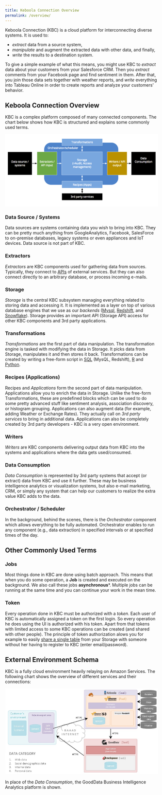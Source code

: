 ```yaml
---
title: Keboola Connection Overview
permalink: /overview/
---
```


Keboola Connection (KBC) is a cloud platform for interconnecting diverse systems. It is used to:

- *extract* data from a source system, 
- *manipulate* and augment the extracted data with other data, and finally, 
- *write* the results to a destination system.

To give a simple example of what this means, you might use KBC to *extract* data about your customers from your Salesforce CRM. 
Then you *extract* comments from your Facebook page and find sentiment in them. 
After that, you join those data sets together with weather reports, and *write* everything into Tableau Online 
in order to create reports and analyze your customers' behavior. 

 
## Keboola Connection Overview
KBC is a complex platform composed of many connected components. The chart below shows how KBC is structured and explains some commonly used terms.

![KBC Structure Chart](/overview/kbc_structure.png)

### Data Source / Systems
Data sources are systems containing data you wish to bring into KBC. They can be pretty much anything from GoogleAnalytics, Facebook, SalesForce
to on-premise databases, legacy systems or even appliances and IoT devices. Data source is not part of KBC.

### Extractors
*Extractors* are KBC components used for gathering data from sources. Typically, they connect to [APIs](https://en.wikipedia.org/wiki/Web_API) of external
services. But they can also connect directly to an arbitrary database, or process incoming e-mails.

### Storage
*Storage* is the central KBC subsystem managing everything related to storing data and accessing it.
It is implemented as a layer on top of various database engines that we use as our *backends* ([Mysql](https://www.mysql.com/),
[Redshift](https://aws.amazon.com/redshift/), and [Snowflake](http://www.snowflake.net/)). Storage provides an important API (Storage API) access for
other KBC components and 3rd party applications.

### Transformations
*Transformations* are the first part of data manipulation. The transformation engine is tasked with modifying the data in Storage.
It picks data from Storage, manipulates it and then stores it back. Transformations can be created by writing a free-form script in
[SQL](https://en.wikipedia.org/wiki/SQL) (MysQL, Redshift), [R](https://www.r-project.org/about.html) and
[Python](https://www.python.org/about/).

### Recipes (Applications)
Recipes and *Applications* form the second part of data manipulation. Applications allow you to enrich the data in Storage.  Unlike the free-form Transformations, these are predefined blocks which can be used to do some pretty
advanced stuff like sentiment analysis, association discovery, or histogram grouping.
Applications can also augment data (for example, adding Weather or Exchange Rates). They actually call on *3rd party services* to bring in additional data. Applications can also be completely created by 3rd party developers - KBC is a very open environment.

### Writers
*Writers* are KBC components delivering output data from KBC into the systems and applications where the data gets used/consumed.

### Data Consumption
*Data Consumption* is represented by 3rd party systems that accept (or extract) data from KBC and use it further. These may be business intelligence analytics or visualization systems, but also e-mail marketing, CRM, or simply any system that can help our customers to realize the extra value KBC adds to the data.

### Orchestrator / Scheduler
In the background, behind the scenes, there is the *Orchestrator* component which allows everything to be
fully automated.  Orchestrator enables to run any component (e.g., data extraction) in specified intervals or at specified times of the day.

## Other Commonly Used Terms

### Jobs
Most things done in KBC are done using batch approach. This means that when you do some operation, a **Job** is created
and executed on the background. We also call these jobs **asynchronous***. Multiple jobs can be running at the same 
time and you can continue your work in the mean time. 

### Token
Every operation done in KBC must be authorized with a *token*. Each user of KBC is automatically assigned a token on the first login. So every operation he does using the UI is authorized with his token. Apart from that tokens with limited access to some KBC operations can be created (and shared with other people). The principle of token authorization alows you for example to easily [share a single table](/overview/tutorial/management/#user-management) from your Storage with someone without her having to register to KBC (enter email/password).

## External Environment Schema

KBC is a fully cloud environment heavily relaying on Amazon Services. The following chart shows the overview
of different services and their connections:

![External Environment Schema](/overview/kbc_environment.png)

In place of the *Data Consumption*, the GoodData Business Intelligence Analytics platform is shown.
